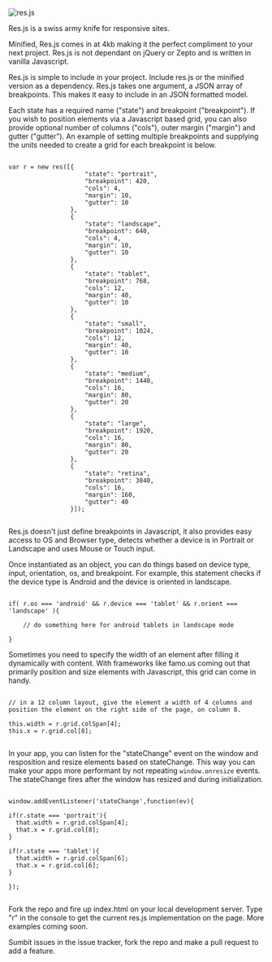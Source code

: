 
![res.js](https://raw.githubusercontent.com/steveblue/res/master/res-logo.png)


Res.js is a swiss army knife for responsive sites.


Minified, Res.js comes in at 4kb making it the perfect compliment to your next project. Res.js is not dependant on jQuery or Zepto and is written in vanilla Javascript.


Res.js is simple to include in your project. Include res.js or the minified version as a dependency. Res.js takes one argument, a JSON array of breakpoints. This makes it easy to include in an JSON formatted model. 

Each state has a required name ("state") and breakpoint ("breakpoint").  If you wish to position elements via a Javascript based grid, you can also provide optional number of columns ("cols"), outer margin ("margin") and gutter ("gutter"). An example of setting multiple breakpoints and supplying the units needed to create a grid for each breakpoint is below. 

```

var r = new res([{
                     "state": "portrait",
                     "breakpoint": 420,
                     "cols": 4,
                     "margin": 10,
                     "gutter": 10
                 },
                 {
                     "state": "landscape",
                     "breakpoint": 640,
                     "cols": 4,
                     "margin": 10,
                     "gutter": 10
                 },
                 {
                     "state": "tablet",
                     "breakpoint": 768,
                     "cols": 12,
                     "margin": 40,
                     "gutter": 10
                 },
                 {
                     "state": "small",
                     "breakpoint": 1024,
                     "cols": 12,
                     "margin": 40,
                     "gutter": 10
                 },
                 {
                     "state": "medium",
                     "breakpoint": 1440,
                     "cols": 16,
                     "margin": 80,
                     "gutter": 20
                 },
                 {
                     "state": "large",
                     "breakpoint": 1920,
                     "cols": 16,
                     "margin": 80,
                     "gutter": 20
                 },
                 {
                     "state": "retina",
                     "breakpoint": 3840,
                     "cols": 16,
                     "margin": 160,
                     "gutter": 40
                 }]);


```

Res.js doesn't just define breakpoints in Javascript, it also provides easy access to OS and Browser type, detects whether a device is in Portrait or Landscape and uses Mouse or Touch input.

Once instantiated as an object, you can do things based on device type, input, orientation, os, and breakpoint. For example, this statement checks if the device type is Android and the device is oriented in landscape.

```

if( r.os === 'android' && r.device === 'tablet' && r.orient === 'landscape' ){
	
	// do something here for android tablets in landscape mode

}

```

Sometimes you need to specify the width of an element after filling it dynamically with content. With frameworks like famo.us coming out that primarily position and size elements with Javascript, this grid can come in handy.

```

// in a 12 column layout, give the element a width of 4 columns and position the element on the right side of the page, on column 8.

this.width = r.grid.colSpan[4];
this.x = r.grid.col[8];


```


In your app, you can listen for the "stateChange" event on the window and resposition and resize elements based on stateChange. This way you can make your apps more performant by not repeating `window.onresize` events. The stateChange fires after the window has resized and during initialization.

```

window.addEventListener('stateChange',function(ev){

if(r.state === 'portrait'){
  that.width = r.grid.colSpan[4];
  that.x = r.grid.col[8];
}
  
if(r.state === 'tablet'){
  that.width = r.grid.colSpan[6];
  that.x = r.grid.col[6];
}

});


```

Fork the repo and fire up index.html on your local development server. Type "r" in the console to get the current res.js implementation on the page. More examples coming soon.


Sumbit issues in the issue tracker, fork the repo and make a pull request to add a feature.
